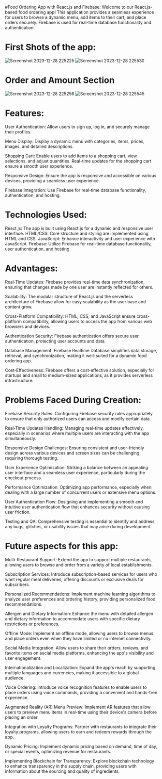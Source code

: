 #Food Ordering App with React.js and Firebase:
Welcome to our React.js-based food ordering app! This application provides a seamless experience for users to browse a dynamic menu, add items to their cart, and place orders securely. Firebase is used for real-time database functionality and authentication.

# First Shots of the app:
![Screenshot 2023-12-28 225225](https://github.com/Alphawolf-hue/REACT-MEALS/assets/133038237/d1fafab6-74a2-412a-9e7e-8ee26ae69b37)
![Screenshot 2023-12-28 225530](https://github.com/Alphawolf-hue/REACT-MEALS/assets/133038237/d0b74dd2-5c31-4675-9e70-a0662900fa76)
# Order and Amount Section
![Screenshot 2023-12-28 225256](https://github.com/Alphawolf-hue/REACT-MEALS/assets/133038237/ae61e046-ff85-4875-af67-d74cbbda107e)
![Screenshot 2023-12-28 225545](https://github.com/Alphawolf-hue/REACT-MEALS/assets/133038237/a7faabe7-0f00-4b30-9249-508bd835c6dd)

# Features:
User Authentication:
Allow users to sign up, log in, and securely manage their profiles.

Menu Display:
Display a dynamic menu with categories, items, prices, images, and detailed descriptions.

Shopping Cart:
Enable users to add items to a shopping cart, view selections, and adjust quantities.
Real-time updates for the shopping cart ensure a smooth user experience.

Responsive Design:
Ensure the app is responsive and accessible on various devices, providing a seamless user experience.

Firebase Integration:
Use Firebase for real-time database functionality, authentication, and hosting.

# Technologies Used:
React.js: The app is built using React.js for a dynamic and responsive user interface.
HTML/CSS: Core structure and styling are implemented using HTML and CSS.
JavaScript: Enhance interactivity and user experience with JavaScript.
Firebase: Utilize Firebase for real-time database functionality, user authentication, and hosting.

# Advantages:
Real-Time Updates:
Firebase provides real-time data synchronization, ensuring that changes made by one user are instantly reflected for others.

Scalability:
The modular structure of React.js and the serverless architecture of Firebase allow for easy scalability as the user base and content grow.

Cross-Platform Compatibility:
HTML, CSS, and JavaScript ensure cross-platform compatibility, allowing users to access the app from various web browsers and devices.

Authentication Security:
Firebase authentication offers secure user authentication, protecting user accounts and data.

Database Management:
Firebase Realtime Database simplifies data storage, retrieval, and synchronization, making it well-suited for a dynamic food ordering app.

Cost-Effectiveness:
Firebase offers a cost-effective solution, especially for startups and small to medium-sized applications, as it provides serverless infrastructure.

# Problems Faced During Creation:
Firebase Security Rules:
Configuring Firebase security rules appropriately to ensure that only authorized users can access and modify certain data.

Real-Time Updates Handling:
Managing real-time updates effectively, especially in scenarios where multiple users are interacting with the app simultaneously.

Responsive Design Challenges:
Ensuring consistent and user-friendly design across various devices and screen sizes can be challenging, requiring thorough testing.

User Experience Optimization:
Striking a balance between an appealing user interface and a seamless user experience, particularly during the checkout process.

Performance Optimization:
Optimizing app performance, especially when dealing with a large number of concurrent users or extensive menu options.

User Authentication Flow:
Designing and implementing a smooth and intuitive user authentication flow that enhances security without causing user friction.

Testing and QA:
Comprehensive testing is essential to identify and address any bugs, glitches, or usability issues that may arise during development.

# Future aspects for this app:
Multi-Restaurant Support:
Extend the app to support multiple restaurants, allowing users to browse and order from a variety of local establishments.

Subscription Services:
Introduce subscription-based services for users who want regular meal deliveries, offering discounts or exclusive deals for subscribers.

Personalized Recommendations:
Implement machine learning algorithms to analyze user preferences and ordering history, providing personalized food recommendations.

Allergen and Dietary Information:
Enhance the menu with detailed allergen and dietary information to accommodate users with specific dietary restrictions or preferences.

Offline Mode:
Implement an offline mode, allowing users to browse menus and place orders even when they have limited or no internet connectivity.

Social Media Integration:
Allow users to share their orders, reviews, and favorite items on social media platforms, enhancing the app's visibility and user engagement.

Internationalization and Localization:
Expand the app's reach by supporting multiple languages and currencies, making it accessible to a global audience.

Voice Ordering:
Introduce voice recognition features to enable users to place orders using voice commands, providing a convenient and hands-free experience.

Augmented Reality (AR) Menu Preview:
Implement AR features that allow users to preview menu items in real-time using their device's camera before placing an order.

Integration with Loyalty Programs:
Partner with restaurants to integrate their loyalty programs, allowing users to earn and redeem rewards through the app.

Dynamic Pricing:
Implement dynamic pricing based on demand, time of day, or special events, optimizing revenue for restaurants.

Implementing Blockchain for Transparency:
Explore blockchain technology to enhance transparency in the supply chain, providing users with information about the sourcing and quality of ingredients.
